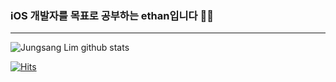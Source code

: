 ### iOS 개발자를 목표로 공부하는 ethan입니다 👨‍💻
-------------------------

![Jungsang Lim github stats](https://github-readme-stats.vercel.app/api?username=JungsangLim&show_icons=true&theme=nord)

[![Hits](https://hits.seeyoufarm.com/api/count/incr/badge.svg?url=https%3A%2F%2Fgithub.com%2Fjungsanglim&count_bg=%233D5BC8&title_bg=%23000000&icon=swift.svg&icon_color=%23E7E7E7&title=hits&edge_flat=false)](https://hits.seeyoufarm.com)





<!--
**JungsangLim/JungsangLim** is a ✨ _special_ ✨ repository because its `README.md` (this file) appears on your GitHub profile.

Here are some ideas to get you started:

- 🔭 I’m currently working on ...
- 🌱 I’m currently learning ...
- 👯 I’m looking to collaborate on ...
- 🤔 I’m looking for help with ...
- 💬 Ask me about ...
- 📫 How to reach me: ...
- 😄 Pronouns: ...
- ⚡ Fun fact: ...
-->

